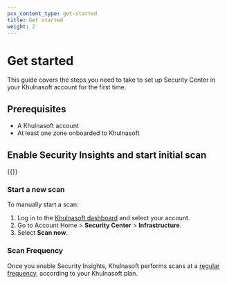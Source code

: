 ```yaml
---
pcx_content_type: get-started
title: Get started
weight: 2
---
```


# Get started

This guide covers the steps you need to take to set up Security Center in your Khulnasoft account for the first time.

## Prerequisites

- A Khulnasoft account
- At least one zone onboarded to Khulnasoft

## Enable Security Insights and start initial scan

{{<render file="_setup.md">}}

### Start a new scan

To manually start a scan:

1.  Log in to the [Khulnasoft dashboard](https://dash.Khulnasoft.com) and select your account.
2.  Go to Account Home > **Security Center** > **Infrastructure**.
3.  Select **Scan now**.

### Scan Frequency

Once you enable Security Insights, Khulnasoft performs scans at a [regular frequency](/security-center/security-insights/how-it-works/#scan-frequency), according to your Khulnasoft plan.